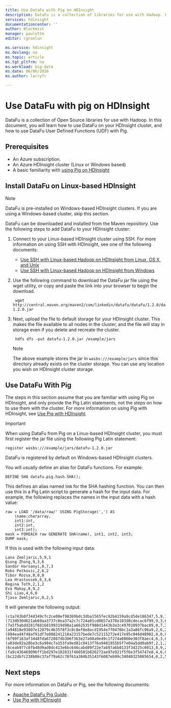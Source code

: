 ```yaml
---
title: Use DataFu with Pig on HDInsight
description: DataFu is a collection of libraries for use with Hadoop. Learn how you can use DataFu with Pig on your HDInsight cluster.
services: hdinsight
documentationcenter: ''
author: Blackmist
manager: paulettm
editor: cgronlun

ms.service: hdinsight
ms.devlang: na
ms.topic: article
ms.tgt_pltfrm: na
ms.workload: big-data
ms.date: 06/06/2016
ms.author: larryfr

---
```

# Use DataFu with pig on HDInsight
DataFu is a collection of Open Source libraries for use with Hadoop. In this document, you will learn how to use DataFu on your HDInsight cluster, and how to use DataFu User Defined Functions (UDF) with Pig.

## Prerequisites
* An Azure subscription.
* An Azure HDInsight cluster (Linux or Windows based)
* A basic familiarity with [using Pig on HDInsight](hdinsight-use-pig.md)

## Install DataFu on Linux-based HDInsight
> [!NOTE]
> DataFu is pre-installed on Windows-based HDInsight clusters. If you are using a Windows-based cluster, skip this section.
> 
> 

DataFu can be downloaded and installed from the Maven repository. Use the following steps to add DataFu to your HDInsight cluster:

1. Connect to your Linux-based HDInsight cluster using SSH. For more information on using SSH with HDInsight, see one of the following documents:
   
   * [Use SSH with Linux-based Hadoop on HDInsight from Linux, OS X, and Unix](hdinsight-hadoop-linux-use-ssh-unix.md)
   * [Use SSH with Linux-based Hadoop on HDInsight from Windows](hdinsight-hadoop-linux-use-ssh-unix.md)
2. Use the following command to download the DataFu jar file using the wget utility, or copy and paste the link into your browser to begin the download.
   
        wget http://central.maven.org/maven2/com/linkedin/datafu/datafu/1.2.0/datafu-1.2.0.jar
3. Next, upload the file to default storage for your HDInsight cluster. This makes the file available to all nodes in the cluster, and the file will stay in storage even if you delete and recreate the cluster.
   
        hdfs dfs -put datafu-1.2.0.jar /example/jars
   
   > [!NOTE]
   > The above example stores the jar in `wasbs:///example/jars` since this directory already exists on the cluster storage. You can use any location you wish on HDInsight cluster storage.
   > 
   > 

## Use DataFu With Pig
The steps in this section assume that you are familiar with using Pig on HDInsight, and only provide the Pig Latin statements, not the steps on how to use them with the cluster. For more information on using Pig with HDInsight, see [Use Pig with HDInsight](hdinsight-use-pig.md).

> [!IMPORTANT]
> When using DataFu from Pig on a Linux-based HDInsight cluster, you must first register the jar file using the following Pig Latin statement:
> 
> ```register wasbs:///example/jars/datafu-1.2.0.jar```
> 
> DataFu is registered by default on Windows-based HDInsight clusters.
> 
> 

You will usually define an alias for DataFu functions. For example:

    DEFINE SHA datafu.pig.hash.SHA();

This defines an alias named `SHA` for the SHA hashing function. You can then use this in a Pig Latin script to generate a hash for the input data. For example, the following replaces the names in the input data with a hash value:

    raw = LOAD '/data/raw/' USING PigStorage(',') AS  
        (name:chararray, 
        int1:int, 
        int2:int,
        int3:int); 
    mask = FOREACH raw GENERATE SHA(name), int1, int2, int3; 
    DUMP mask;

If this is used with the following input data:

    Lana Zemljaric,5,9,1
    Qiong Zhong,9,3,6
    Sandor Harsanyi,0,7,3
    Roko Petkovic,2,6,2
    Tibor Rozsa,8,0,0
    Lea Hrastovsek,6,3,6
    Regina Toth,2,1,2
    Eva Makay,8,9,2
    Shi Liao,4,6,0
    Tjasa Zemljaric,0,2,5

It will generate the following output:

    (c1a743b0f34d349cfc2ce00ef98369bdc3dba1565fec92b4159a9cd5de186347,5,9,1)
    (713d030d621ab69aa3737c8ea37a2c7c724a01cd0657a370e103d8cdecac6f99,9,3,6)
    (7a5f5abdd281f68168199319d98a1a662535f988d1443b3a3c497010937bac89,0,7,3)
    (a94818e93807e12079c4b35f8f3c8c8ef8e8acd1954e7f0476bc1a3a86fc96a9,2,6,2)
    (894ead4f48af91df7e088241218a23157bede7c52115272e417e95c046d48902,8,0,0)
    (6f99f163af3448fda672087db306f363e27a98a9e49c1f274a0860e303f8aec4,6,3,6)
    (a03de92a28be3c6a984c7a153fa9ed81c0413f76a9401955b5f7e04a5dd0ab9f,2,1,2)
    (6ceab977c8fb48d9ad0dc413e6bc646cabd89f22e7ab97a6b0133f3d225c6013,8,9,2)
    (fa9c436469096ff1bd297e182831f460501b826272ae97e921f5f6e3f54747e8,4,6,0)
    (bc22db7c238b86c37af79a62c78f61a304b35143f6087eb99c34040325865654,0,2,5)

## Next steps
For more information on DataFu or Pig, see the following documents:

* [Apache DataFu Pig Guide](http://datafu.incubator.apache.org/docs/datafu/guide.html).
* [Use Pig with HDInsight](hdinsight-use-pig.md)

